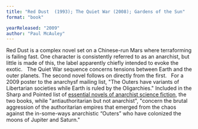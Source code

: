 ```yaml
---
title: "Red Dust  (1993); The Quiet War (2008); Gardens of the Sun"
format: "book"

yearReleased: "2009"
author: "Paul McAuley"
---
```

Red Dust is a complex novel set on a Chinese-run  Mars where terraforming is failing fast. One character is consistently referred  to as an anarchist, but little is made of this, the label apparently chiefly  intended to evoke the exotic.
 
The Quiet War sequence concerns tensions between Earth and  the outer planets. The second novel follows on directly from the first.
 
For a 2009 poster to the anarchysf mailing list, "The  Outers have variants of Libertarian societies while Earth is ruled by the  Oligarchies." Included in the Sharp and Pointed list of <a href="https://seesharppress.wordpress.com/tag/anarchist-science-fiction/"> essential novels of anarchist science fiction</a>, the two books,  while "antiauthoritarian but not anarchist",  "concern the brutal aggression of the authoritarian empires that emerged from  the chaos against the in-some-ways anarchistic “Outers” who have colonized the  moons of Jupiter and Saturn."
 